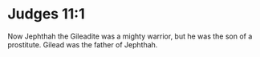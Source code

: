 # Judges 11:1

Now Jephthah the Gileadite was a mighty warrior, but he was the son of a prostitute. Gilead was the father of Jephthah.
